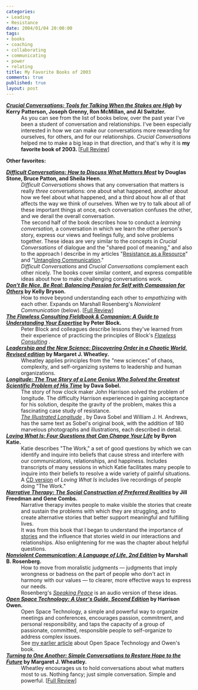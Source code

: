 ```yaml
--- 
categories: 
- Leading
- Resistance
date: 2004/01/04 20:00:00
tags: 
- books
- coaching
- collaborating
- communicating
- power
- relating
title: My Favorite Books of 2003
comments: true
published: true
layout: post
---
```


<dl>
<dt>
<strong>
<em>
<a href="http://www.amazon.com/exec/obidos/ASIN/0071401946/dalehemer-20">Crucial Conversations: Tools for Talking When the Stakes are High</a>
</em>          by Kerry Patterson, Joseph Grenny, Ron McMillan, and Al Switzler.     </strong>
</dt>
<dd>     As you can see from the list of books below,     over the past year     I've been a student of conversation and relationships.     I've been especially interested     in how we can make our conversations     more rewarding     for ourselves,     for others,     and for our relationships.     <em>Crucial Conversations</em>     helped me to make a big leap     in that direction,     and that's why it is     <strong>     my favorite book of 2003.     </strong>     [<a href="/2004/01/crucial_conversations/">Full Review</a>] </dd>
</dl>
<p>
<strong> Other favorites: </strong>
</p>
<dl>
<dt>
<strong>
<em>
<a href="http://www.amazon.com/exec/obidos/ASIN/0670883395/dalehemer-20">Difficult Conversations: How to Discuss What Matters Most</a>
</em>          by Douglas Stone, Bruce Patton, and Sheila Heen.     </strong>
</dt>
<dd>
<em>Difficult Conversations</em>     shows that any conversation that matters     is really <em>three</em> conversations:     one about what happened,     another about how we feel about what happened,     and a third     about how all of that     affects the way we think of ourselves.     When we try to talk about all of these important things at once,     each conversation confuses the other,     and we derail the overall conversation. </dd>
<dd>The second half of the book     describes how to conduct a <em>learning conversation,</em>     a conversation in which we learn the other person's story,     express our views and feelings fully,     and solve problems together.     These ideas are very similar     to the concepts     in <em>Crucial Conversations</em>     of dialogue and the "shared pool of meaning,"     and also to the approach I describe     in my articles     "<a href="http://dhemery.com/articles/resistance_as_a_resource/">Resistance as a Resource</a>"     and     "<a href="http://dhemery.com/articles/untangling_communication/">Untangling Communication</a>." </dd>
<dd>
<em>Difficult Conversations</em>     and     <em>Crucial Conversations</em>     complement each other nicely.     The books cover similar content,     and express compatible ideas     about how to make challenging conversations work. </dd>
<dt>
<strong>
<em>
<a href="http://www.amazon.com/exec/obidos/ASIN/0972002804/dalehemer-20">Don't Be Nice, Be Real: Balancing Passion for Self with Compassion for Others</a>
</em>          by Kelly Bryson.     </strong>
</dt>
<dd>     How to move beyond understanding each other     to <em>empathizing</em> with each other.     Expands on Marshall Rosenberg's <em>Nonviolent Communication</em>     (below).     [<a href="/2003/06/dont_be_nice_be_real/">Full Review</a>] </dd>
<dt>
<strong>
<em>
<a href="http://www.amazon.com/exec/obidos/ASIN/0787948047/dalehemer-20">The Flawless Consulting Fieldbook &amp; Companion: A Guide to Understanding Your Expertise</a>
</em>          by Peter Block.     </strong>
</dt>
<dd>Peter Block and colleagues     describe lessons they've learned     from their experience     of practicing the principles     of Block's     <em>
<a href="http://www.amazon.com/exec/obidos/ASIN/0787948039/dalehemer-20">Flawless Consulting</a>
</em>. </dd>
<dt>
<strong>
<em>
<a href="http://www.amazon.com/exec/obidos/ASIN/1576751198/dalehemer-20">Leadership and the New Science: Discovering Order in a Chaotic World, Revised edition</a>
</em>          by Margaret J. Wheatley.     </strong>
</dt>
<dd>Wheatley applies principles from the "new sciences"     of chaos, complexity, and self-organizing systems     to leadership and human organizations. </dd>
<dt>
<strong>
<em>
<a href="http://www.amazon.com/exec/obidos/ASIN/0140258795/dalehemer-20">Longitude: The True Story of a Lone Genius Who Solved the Greatest Scientific Problem of His Time</a>
</em>          by Dava Sobel.     </strong>
</dt>
<dd>The story of how clock maker John Harrison     solved the problem of longitude.     The difficulty Harrison experienced     in gaining acceptance for his solution,     despite the gravity of the problem,     makes this a fascinating case study of resistance. </dd>
<dd>
<em>
<a href="http://www.amazon.com/exec/obidos/ASIN/0802713440/dalehemer-20">The Illustrated Longitude</a>
</em>,     by Dava Sobel and William J. H. Andrews,     has the same text as Sobel's original book,     with the addition of 180 marvelous photographs and illustrations,     each described in detail. </dd>
<dt>
<strong>
<em>
<a href="http://www.amazon.com/exec/obidos/ASIN/0609608746/dalehemer-20">Loving What Is: Four Questions that Can Change Your Life</a>
</em>          by Byron Katie.     </strong>
</dt>
<dd>Katie describes "The Work,"     a set of good questions     by which we can identify and inquire into beliefs     that cause stress     and interfere     with our communications, relationships, and happiness.     Includes transcripts     of many sessions     in which Katie facilitates     many people to inquire into their beliefs     to resolve a wide variety of painful situations. </dd>
<dd>A <a href="http://www.amazon.com/exec/obidos/ASIN/1574535250/dalehemer-20">CD version</a>     of <em>Loving What Is</em>     includes live recordings     of people doing "The Work." </dd>
<dt>
<strong>
<em>
<a href="http://www.amazon.com/exec/obidos/ASIN/0393702073/dalehemer-20">Narrative Therapy: The Social Construction of Preferred Realities</a>
</em>          by Jill Freedman and Gene Combs.     </strong>
</dt>
<dd>Narrative therapy     invites people to make visible     the stories that create and sustain     the problems with which they are struggling,     and to create alternative stories     that better support     meaningful and fulfilling lives. </dd>
<dd>It was from this book     that I began to understand the importance of     <a href="/2003/12/a_relationship_is_a_story/">stories</a>     and the influence that stories wield     in our interactions and relationships.     Also enlightening for me     was the chapter about     helpful questions. </dd>
<dt>
<strong>
<em>
<a href="http://www.amazon.com/exec/obidos/ASIN/1892005034/dalehemer-20">Nonviolent Communication: A Language of Life, 2nd Edition</a>
</em>          by Marshall B. Rosenberg.     </strong>
</dt>
<dd>How to move from moralistic judgments     —     judgments that imply wrongness or badness     on the part of people who don't act in harmony with our values     —     to clearer, more effective ways     to express our needs. </dd>
<dd>Rosenberg's     <em>
<a href="http://www.amazon.com/exec/obidos/ASIN/1591790778/dalehemer-20">Speaking Peace</a>
</em>     is an audio version of these ideas. </dd>
<dt>
<strong>
<em>
<a href="http://www.amazon.com/exec/obidos/ASIN/1576750248/dalehemer-20">Open Space Technology: A User's Guide, Second Edition</a>
</em>          by Harrison Owen.     </strong>
</dt>
<dd>Open Space Technology,     a simple and powerful way     to organize meetings and conferences,     encourages passion, commitment, and personal responsibility,     and taps the capacity     of a group of passionate, committed, responsible people     to self-organize to address complex issues. </dd>
<dd>See <a href="/2003/07/open_space_technology/">my earlier article</a>     about Open Space Technology and Owen's book. </dd>
<dt>
<strong>
<em>
<a href="http://www.amazon.com/exec/obidos/ASIN/1576751457/dalehemer-20">Turning to One Another: Simple Conversations to Restore Hope to the Future</a>
</em>          by Margaret J. Wheatley.     </strong>
</dt>
<dd>Wheatley encourages us     to hold conversations about what matters most to us.     Nothing fancy;     just simple conversation.     Simple and powerful.     [<a href="/2003/04/turning_to_one_another/">Full Review</a>] </dd>
</dl>
